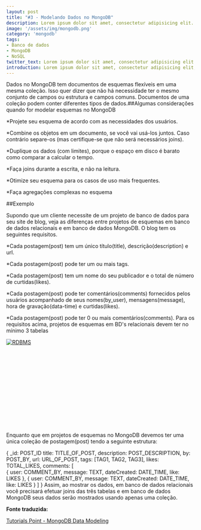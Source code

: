 ```yaml
---
layout: post
title: "#3 - Modelando Dados no MongoDB"
description: Lorem ipsum dolor sit amet, consectetur adipisicing elit.
image: '/assets/img/mongodb.png'
category: 'mongodb'
tags:
- Banco de dados
- MongoDB
- NoSQL
twitter_text: Lorem ipsum dolor sit amet, consectetur adipisicing elit.
introduction: Lorem ipsum dolor sit amet, consectetur adipisicing elit, sed do eiusmod tempor incididunt ut labore et dolore magna aliqua.
---
```

Dados no MongoDB tem documentos de esquemas flexíveis em uma mesma coleção. Isso quer dizer que não há necessidade ter o mesmo conjunto de campos ou estrutura e campos comuns. Documentos de uma coleção podem conter diferentes tipos de dados.##Algumas considerações quando for modelar esquemas no MongoDB


*Projete seu esquema de acordo com as necessidades dos usuários.

	
*Combine os objetos em um documento, se você vai usá-los juntos. Caso contrário separe-os (mas certifique-se que não será necessários joins).

	
*Duplique os dados (com limites), porque o espaço em disco é barato como comparar a calcular o tempo.

	
*Faça joins durante a escrita, e não na leitura.

	
*Otimize seu esquema para os casos de uso mais frequentes.

	
*Faça agregações complexas no esquema

##Exemplo

Supondo que um cliente necessite de um projeto de banco de dados para seu site de blog, veja as diferenças entre projetos de esquemas em banco de dados relacionais e em banco de dados MongoDB. O blog tem os seguintes requisitos.

*Cada postagem(post) tem um único título(title), descrição(description) e url.

	
*Cada postagem(post) pode ter um ou mais tags.

	
*Cada postagem(post) tem um nome do seu publicador e o total de número de curtidas(likes).

	
*Cada postagem(post) pode ter comentários(comments) fornecidos pelos usuários acompanhado de seus nomes(by_user), mensagens(message), hora de gravação(data-time) e curtidas(likes).

	
*Cada postagem(post) pode ter 0 ou mais comentários(comments).
Para os requisitos acima, projetos de esquemas em BD's relacionais devem ter no mínimo 3 tabelas


[![RDBMS](http://www.felipetoscano.com.br/blog/wp-content/uploads/2014/12/RDBMS.png)](http://www.felipetoscano.com.br/blog/wp-content/uploads/2014/12/RDBMS.png)

 

 

 

 

 

 

 

Enquanto que em projetos de esquemas no MongoDB devemos ter uma única coleção de postagem(post) tendo a seguinte estrutura:

{
   _id: POST_ID
   title: TITLE_OF_POST, 
   description: POST_DESCRIPTION,
   by: POST_BY,
   url: URL_OF_POST,
   tags: [TAG1, TAG2, TAG3],
   likes: TOTAL_LIKES, 
   comments: [  
      {
         user: COMMENT_BY,
         message: TEXT,
         dateCreated: DATE_TIME,
         like: LIKES 
      },
      {
         user: COMMENT_BY,
         message: TEXT,
         dateCreated: DATE_TIME,
         like: LIKES
      }
   ]
}
Assim, ao mostrar os dados, em banco de dados relacionais você precisará efetuar 
joins das três tabelas e em banco de dados MongoDB seus dados serão mostrados usando apenas uma coleção.


**Fonte traduzida:**
 
[Tutorials Point - MongoDB Data Modeling](http://www.tutorialspoint.com/mongodb/mongodb_data_modeling.htm)
